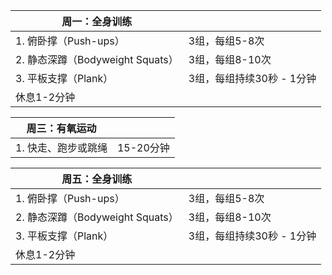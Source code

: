 | **周一：全身训练**                      |                          |
|--------------------------------------|--------------------------|
| 1. 俯卧撑（Push-ups）                   | 3组，每组5-8次             |
| 2. 静态深蹲（Bodyweight Squats）       | 3组，每组8-10次            |
| 3. 平板支撑（Plank）                    | 3组，每组持续30秒 - 1分钟  |
| 休息1-2分钟                            |                          |

| **周三：有氧运动**                      |                          |
|--------------------------------------|--------------------------|
| 1. 快走、跑步或跳绳                     | 15-20分钟                 |

| **周五：全身训练**                      |                          |
|--------------------------------------|--------------------------|
| 1. 俯卧撑（Push-ups）                   | 3组，每组5-8次             |
| 2. 静态深蹲（Bodyweight Squats）       | 3组，每组8-10次            |
| 3. 平板支撑（Plank）                    | 3组，每组持续30秒 - 1分钟  |
| 休息1-2分钟                            |                          |

